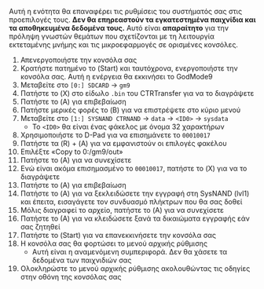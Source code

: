Αυτή η ενότητα θα επαναφέρει τις ρυθμίσεις του συστήματός σας στις προεπιλογές τους. **Δεν θα επηρεαστούν τα εγκατεστημένα παιχνίδια και τα αποθηκευμένα δεδομένα τους.** Αυτό είναι **απαραίτητο** για την πρόληψη γνωστών θεμάτων που σχετίζονται με τη λειτουργία εκτεταμένης μνήμης και τις μικροεφαρμογές σε ορισμένες κονσόλες.

1. Απενεργοποιήστε την κονσόλα σας
2. Κρατήστε πατημένο το (Start) και ταυτόχρονα, ενεργοποιήστε την κονσόλα σας. Αυτή η ενέργεια θα εκκινήσει το GodMode9
3. Μεταβείτε στο `[0:] SDCARD` -> `gm9`
4. Πατήστε το (X) στο είδωλο `.bin` του CTRTransfer για να το διαγράψετε
5. Πατήστε το (A) για επιβεβαίωση
6. Πατήστε μερικές φορές το (B) για να επιστρέψετε στο κύριο μενού
7. Μεταβείτε στο `[1:] SYSNAND CTRNAND` -> `data` -> `<ID0>` -> `sysdata`
   - Το `<ID0>` θα είναι ένας φάκελος με όνομα 32 χαρακτήρων
8. Χρησιμοποιήστε το D-Pad για να επισημάνετε το `00010017`
9. Πατήστε τα (R) + (A) για να εμφανιστούν οι επιλογές φακέλου
10. Επιλέξτε «Copy to 0:/gm9/out»
11. Πατήστε το (A) για να συνεχίσετε
12. Ενώ είναι ακόμα επισημασμένο το `00010017`, πατήστε το (X) για να το διαγράψετε
13. Πατήστε το (A) για επιβεβαίωση
14. Πατήστε το (A) για να ξεκλειδώσετε την εγγραφή στη SysNAND (lvl1) και έπειτα, εισαγάγετε τον συνδυασμό πλήκτρων που θα σας δοθεί
15. Μόλις διαγραφεί το αρχείο, πατήστε το (A) για να συνεχίσετε
16. Πατήστε το (Α) για να κλειδώσετε ξανά τα δικαιώματα εγγραφής εάν σας ζητηθεί
17. Πατήστε το (Start) για να επανεκκινήσετε την κονσόλα σας
18. Η κονσόλα σας θα φορτώσει το μενού αρχικής ρύθμισης
    - Αυτή είναι η αναμενόμενη συμπεριφορά. Δεν θα χάσετε τα δεδομένα των παιχνιδιών σας
19. Ολοκληρώστε το μενού αρχικής ρύθμισης ακολουθώντας τις οδηγίες στην οθόνη της κονσόλας σας
